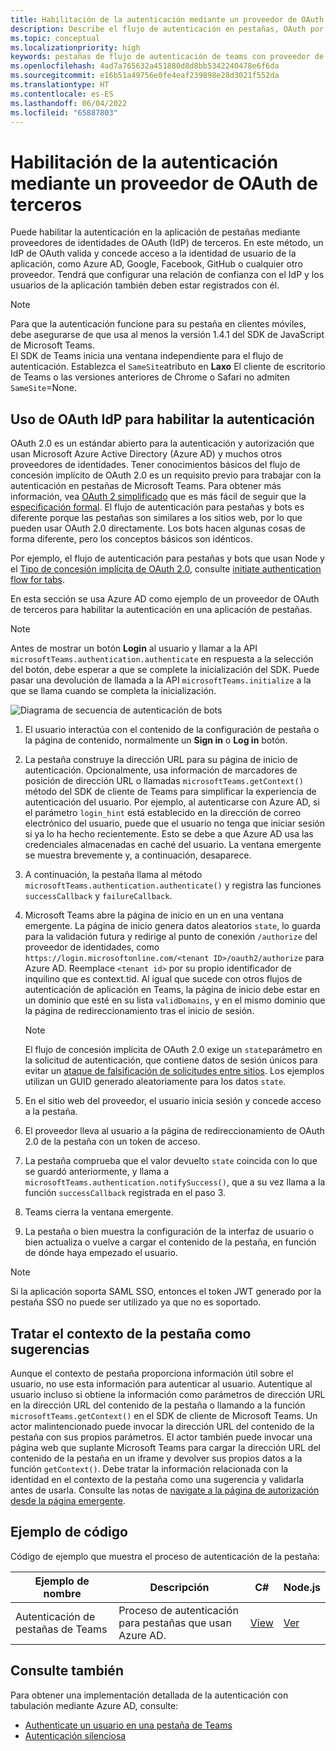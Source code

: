 ```yaml
---
title: Habilitación de la autenticación mediante un proveedor de OAuth de terceros
description: Describe el flujo de autenticación en pestañas, OAuth por Azure AD, y proporciona código de ejemplo
ms.topic: conceptual
ms.localizationpriority: high
keywords: pestañas de flujo de autenticación de teams con proveedor de OAuth de terceros
ms.openlocfilehash: 4ad7a765632a451880d8d8bb5342240478e6f6da
ms.sourcegitcommit: e16b51a49756e0fe4eaf239898e28d3021f552da
ms.translationtype: HT
ms.contentlocale: es-ES
ms.lasthandoff: 06/04/2022
ms.locfileid: "65887803"
---
```

# <a name="enable-authentication-using-third-party-oauth-provider"></a>Habilitación de la autenticación mediante un proveedor de OAuth de terceros

Puede habilitar la autenticación en la aplicación de pestañas mediante proveedores de identidades de OAuth (IdP) de terceros. En este método, un IdP de OAuth valida y concede acceso a la identidad de usuario de la aplicación, como Azure AD, Google, Facebook, GitHub o cualquier otro proveedor. Tendrá que configurar una relación de confianza con el IdP y los usuarios de la aplicación también deben estar registrados con él.

> [!NOTE]
> Para que la autenticación funcione para su pestaña en clientes móviles, debe asegurarse de que usa al menos la versión 1.4.1 del SDK de JavaScript de Microsoft Teams.  
> El SDK de Teams inicia una ventana independiente para el flujo de autenticación. Establezca el `SameSite`atributo en **Laxo** El cliente de escritorio de Teams o las versiones anteriores de Chrome o Safari no admiten `SameSite`=None.

## <a name="use-oauth-idp-to-enable-authentication"></a>Uso de OAuth IdP para habilitar la autenticación

OAuth 2.0 es un estándar abierto para la autenticación y autorización que usan Microsoft Azure Active Directory (Azure AD) y muchos otros proveedores de identidades. Tener conocimientos básicos del flujo de concesión implícito de OAuth 2.0 es un requisito previo para trabajar con la autenticación en pestañas de Microsoft Teams. Para obtener más información, vea [OAuth 2 simplificado](https://aaronparecki.com/oauth-2-simplified/) que es más fácil de seguir que la [especificación formal](https://oauth.net/2/). El flujo de autenticación para pestañas y bots es diferente porque las pestañas son similares a los sitios web, por lo que pueden usar OAuth 2.0 directamente. Los bots hacen algunas cosas de forma diferente, pero los conceptos básicos son idénticos.

Por ejemplo, el flujo de autenticación para pestañas y bots que usan Node y el [Tipo de concesión implícita de OAuth 2.0](https://oauth.net/2/grant-types/implicit/), consulte [initiate authentication flow for tabs](~/tabs/how-to/authentication/auth-tab-aad.md#initiate-authentication-flow).

En esta sección se usa Azure AD como ejemplo de un proveedor de OAuth de terceros para habilitar la autenticación en una aplicación de pestañas.

> [!NOTE]
> Antes de mostrar un botón **Login** al usuario y llamar a la API `microsoftTeams.authentication.authenticate` en respuesta a la selección del botón, debe esperar a que se complete la inicialización del SDK. Puede pasar una devolución de llamada a la API `microsoftTeams.initialize` a la que se llama cuando se completa la inicialización.

![Diagrama de secuencia de autenticación de bots](~/assets/images/authentication/tab_auth_sequence_diagram.png)

1. El usuario interactúa con el contenido de la configuración de pestaña o la página de contenido, normalmente un **Sign in** o **Log in** botón.
2. La pestaña construye la dirección URL para su página de inicio de autenticación. Opcionalmente, usa información de marcadores de posición de dirección URL o llamadas `microsoftTeams.getContext()` método del SDK de cliente de Teams para simplificar la experiencia de autenticación del usuario. Por ejemplo, al autenticarse con Azure AD, si el parámetro `login_hint` está establecido en la dirección de correo electrónico del usuario, puede que el usuario no tenga que iniciar sesión si ya lo ha hecho recientemente. Esto se debe a que Azure AD usa las credenciales almacenadas en caché del usuario. La ventana emergente se muestra brevemente y, a continuación, desaparece.
3. A continuación, la pestaña llama al método `microsoftTeams.authentication.authenticate()` y registra las funciones `successCallback` y `failureCallback`.
4. Microsoft Teams abre la página de inicio en un  en una ventana emergente. La página de inicio genera datos aleatorios `state`, lo guarda para la validación futura y redirige al punto de conexión `/authorize` del proveedor de identidades, como `https://login.microsoftonline.com/<tenant ID>/oauth2/authorize` para Azure AD. Reemplace `<tenant id>` por su propio identificador de inquilino que es context.tid.
Al igual que sucede con otros flujos de autenticación de aplicación en Teams, la página de inicio debe estar en un dominio que esté en su lista `validDomains`, y en el mismo dominio que la página de redireccionamiento tras el inicio de sesión.

    > [!NOTE]
    > El flujo de concesión implícita de OAuth 2.0 exige un `state`parámetro en la solicitud de autenticación, que contiene datos de sesión únicos para evitar un [ataque de falsificación de solicitudes entre sitios](https://en.wikipedia.org/wiki/Cross-site_request_forgery). Los ejemplos utilizan un GUID generado aleatoriamente para los datos `state`.

5. En el sitio web del proveedor, el usuario inicia sesión y concede acceso a la pestaña.
6. El proveedor lleva al usuario a la página de redireccionamiento de OAuth 2.0 de la pestaña con un token de acceso.
7. La pestaña comprueba que el valor devuelto `state` coincida con lo que se guardó anteriormente, y llama a `microsoftTeams.authentication.notifySuccess()`, que a su vez llama a la función `successCallback` registrada en el paso 3.
8. Teams cierra la ventana emergente.
9. La pestaña o bien muestra la configuración de la interfaz de usuario o bien actualiza o vuelve a cargar el contenido de la pestaña, en función de dónde haya empezado el usuario.

> [!NOTE]
> Si la aplicación soporta SAML SSO, entonces el token JWT generado por la pestaña SSO no puede ser utilizado ya que no es soportado.

## <a name="treat-tab-context-as-hints"></a>Tratar el contexto de la pestaña como sugerencias

Aunque el contexto de pestaña proporciona información útil sobre el usuario, no use esta información para autenticar al usuario. Autentique al usuario incluso si obtiene la información como parámetros de dirección URL en la dirección URL del contenido de la pestaña o llamando a la función `microsoftTeams.getContext()` en el SDK de cliente de Microsoft Teams. Un actor malintencionado puede invocar la dirección URL del contenido de la pestaña con sus propios parámetros. El actor también puede invocar una página web que suplante Microsoft Teams para cargar la dirección URL del contenido de la pestaña en un iframe y devolver sus propios datos a la función `getContext()`. Debe tratar la información relacionada con la identidad en el contexto de la pestaña como una sugerencia y validarla antes de usarla. Consulte las notas de [navigate a la página de autorización desde la página emergente](~/tabs/how-to/authentication/auth-tab-aad.md#navigate-to-the-authorization-page-from-your-pop-up-page).

## <a name="code-sample"></a>Ejemplo de código

Código de ejemplo que muestra el proceso de autenticación de la pestaña:

| **Ejemplo de nombre** | **Descripción** | **C#** | **Node.js** |
|-----------------|-----------------|-------------|------------|
| Autenticación de pestañas de Teams | Proceso de autenticación para pestañas que usan Azure AD. | [View](https://github.com/OfficeDev/Microsoft-Teams-Samples/tree/main/samples/app-complete-sample/csharp) | [Ver](https://github.com/OfficeDev/Microsoft-Teams-Samples/tree/main/samples/app-complete-sample/nodejs) |

## <a name="see-also"></a>Consulte también

Para obtener una implementación detallada de la autenticación con tabulación mediante Azure AD, consulte:

* [Authenticate un usuario en una pestaña de Teams](~/tabs/how-to/authentication/auth-tab-AAD.md)
* [Autenticación silenciosa](~/tabs/how-to/authentication/auth-silent-AAD.md)
